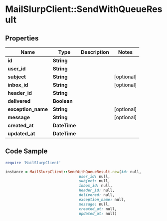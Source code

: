 # MailSlurpClient::SendWithQueueResult

## Properties

Name | Type | Description | Notes
------------ | ------------- | ------------- | -------------
**id** | **String** |  | 
**user_id** | **String** |  | 
**subject** | **String** |  | [optional] 
**inbox_id** | **String** |  | [optional] 
**header_id** | **String** |  | 
**delivered** | **Boolean** |  | 
**exception_name** | **String** |  | [optional] 
**message** | **String** |  | [optional] 
**created_at** | **DateTime** |  | 
**updated_at** | **DateTime** |  | 

## Code Sample

```ruby
require 'MailSlurpClient'

instance = MailSlurpClient::SendWithQueueResult.new(id: null,
                                 user_id: null,
                                 subject: null,
                                 inbox_id: null,
                                 header_id: null,
                                 delivered: null,
                                 exception_name: null,
                                 message: null,
                                 created_at: null,
                                 updated_at: null)
```


